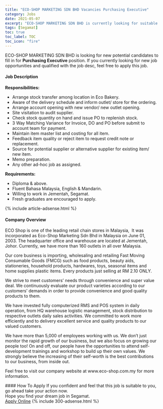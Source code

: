 ```yaml
---
title: "ECO-SHOP MARKETING SDN BHD Vacancies Purchasing Executive" 
category: Jobs 
date: 2021-05-07 
excerpt: "ECO-SHOP MARKETING SDN BHD is currently looking for suitable person to fill in the Purchasing Executive which based in Segamat" 
tags: [Segamat] 
toc: true 
toc_label: TOC 
toc_icon: "fire" 
--- 
```


<p>ECO-SHOP MARKETING SDN BHD is looking for new potential candidates to fill in for <b>Purchasing Executive</b> position. If you currently looking for new job opportunities and qualified with the job desc, feel free to apply this job.
</p><div><div><h4>Job Description</h4></div><div><div><span><div><p><strong>Responsibilities:</strong></p><ul><li>Arrange stock transfer among location in Eco Bakery.</li><li>Aware of the delivery schedule and inform outlet/ store for the ordering.</li><li>Arrange account opening with new vendor/ new outlet opening.</li><li>Site visitation to audit supplier.</li><li>Check stock quantity on hand and issue PO to replenish stock.</li><li>3 Way Matching Variance for Invoice, DO and PO before submit to account team for payment.</li><li>Maintain item master list and costing for all item.</li><li>Feedback item quality or reject item to request credit note or replacement.</li><li>Source for potential supplier or alternative supplier for existing item/ new item.</li><li>Memo preparation.</li><li>Any other ad-hoc job as assigned.</li></ul><p><strong>Requirements:</strong></p><ul><li>Diploma &amp; above.</li><li>Fluent Bahasa Malaysia, English &amp; Mandarin.</li><li>Willing to work in Jementah, Segamat.</li><li>Fresh graduates are encouraged to apply.</li></ul></div></span></div></div></div> 
{% include article-adsense.html %} 
<div><div><h4>Company Overview</h4></div><div><div><span><div><p>ECO Shop is one of the leading retail chain stores in Malaysia,&#160;&#160;It was incorporated as Eco-Shop Marketing Sdn Bhd in Malaysia on June 01, 2003.&#160;The headquarter office and warehouse are located at Jementah, Johor. Currently, we have more than 160 outlets in all over Malaysia.</p><p>Our core business is importing, wholesaling and retailing Fast Moving Consumable Goods (FMCG) such as food products, beauty aids, stationeries, household products, hardwares, toys, seasonal items and home supplies plastic items. Every products just selling at RM 2.10 ONLY.</p><p>We strive to meet customers&#8217; needs through convenience and super value deal. We continuously evaluate our product varieties according to our customers&#8217; demands in order to provide convenience and good quality products to them.</p><p>We have invested fully computerized RMS and POS system in daily operation, from HQ warehouse logistic management, stock distribution to respective outlets daily sales activities. We committed to work more efficiently and to delivery excellent service and quality products to our valued customers.</p><p>We have more than 5,000 of employees working with us. We don&#8217;t just monitor the rapid growth of our business, but we also focus on growing our people too! On and off, our people have the opportunities to attend self-development trainings and workshop to build up their own values. We strongly believe the increasing of their self-worth is the best contributions to our business, from inside out.</p><p>Feel free to visit our company website at www.eco-shop.com.my for more information.</p></div></span></div></div></div> 
#### How To Apply 
If you confident and feel that this job is suitable to you, go ahead take your action now. <br/> 
Hope you find your dream job in Segamat. <br/> 
<a href="https://www.jobstreet.com.my/en/job/purchasing-executive-4560145?jobId=jobstreet-my-job-4560145&" class="btn btn--info" target="_blank" rel="nofollow noopenner">Apply Online</a> 
{% include 300-adsense.html %} 